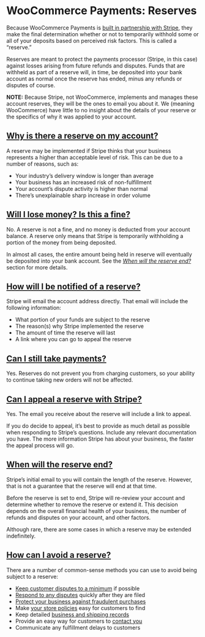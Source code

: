 # WooCommerce Payments: Reserves

Because WooCommerce Payments is [built in partnership with Stripe](https://woocommerce.com/document/payments/built-in-partnership-with-stripe/), they make the final determination whether or not to temporarily withhold some or all of your deposits based on perceived risk factors. This is called a “reserve.”

Reserves are meant to protect the payments processor (Stripe, in this case) against losses arising from future refunds and disputes. Funds that are withheld as part of a reserve will, in time, be deposited into your bank account as normal once the reserve has ended, minus any refunds or disputes of course.

**NOTE:** Because Stripe, not WooCommerce, implements and manages these account reserves, they will be the ones to email you about it. We (meaning WooCommerce) have little to no insight about the details of your reserve or the specifics of why it was applied to your account.

## [Why is there a reserve on my account?](#why-a-reserve-on-my-account)

A reserve may be implemented if Stripe thinks that your business represents a higher than acceptable level of risk. This can be due to a number of reasons, such as:

*   Your industry’s delivery window is longer than average
*   Your business has an increased risk of non-fulfillment
*   Your account’s dispute activity is higher than normal
*   There’s unexplainable sharp increase in order volume

## [Will I lose money? Is this a fine?](#lose-money-fine)

No. A reserve is not a fine, and no money is deducted from your account balance. A reserve only means that Stripe is temporarily withholding a portion of the money from being deposited.

In almost all cases, the entire amount being held in reserve will eventually be deposited into your bank account. See the _[When will the reserve end?](#when-will-reserve-end)_ section for more details.

## [How will I be notified of a reserve?](#how-will-i-be-notified)

Stripe will email the account address directly. That email will include the following information:

*   What portion of your funds are subject to the reserve
*   The reason(s) why Stripe implemented the reserve
*   The amount of time the reserve will last
*   A link where you can go to appeal the reserve

## [Can I still take payments?](#can-i-take-payments)

Yes. Reserves do not prevent you from charging customers, so your ability to continue taking new orders will not be affected.

## [Can I appeal a reserve with Stripe?](#can-i-appeal)

Yes. The email you receive about the reserve will include a link to appeal.

If you do decide to appeal, it’s best to provide as much detail as possible when responding to Stripe’s questions. Include any relevant documentation you have. The more information Stripe has about your business, the faster the appeal process will go.

## [When will the reserve end?](#when-will-reserve-end)

Stripe’s initial email to you will contain the length of the reserve. However, that is not a guarantee that the reserve will end at that time.

Before the reserve is set to end, Stripe will re-review your account and determine whether to remove the reserve or extend it. This decision depends on the overall financial health of your business, the number of refunds and disputes on your account, and other factors.

Although rare, there are some cases in which a reserve may be extended indefinitely.

## [How can I avoid a reserve?](#how-to-avoid-reserves)

There are a number of common-sense methods you can use to avoid being subject to a reserve:

*   [Keep customer disputes to a minimum](https://woocommerce.com/document/payments/preventing-disputes-with-woocommerce-payments/) if possible
*   [Respond to any disputes](https://woocommerce.com/document/payments/managing-disputes-with-woocommerce-payments/) quickly after they are filed
*   [Protect your business against fraudulent purchases](https://woocommerce.com/document/payments/faq/card-testing/)
*   Make [your store policies](https://woocommerce.com/posts/faq-page-design/) easy for customers to find
*   Keep detailed [business and shipping records](https://woocommerce.com/posts/shipping-methods-fulfillment-options/)
*   Provide an easy way for customers to [contact you](https://woocommerce.com/posts/covid-19-customer-communication/)
*   Communicate any fulfillment delays to customers